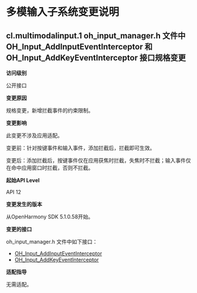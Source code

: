 # 多模输入子系统变更说明

## cl.multimodalinput.1 oh_input_manager.h 文件中 OH_Input_AddInputEventInterceptor 和 OH_Input_AddKeyEventInterceptor 接口规格变更

**访问级别**

公开接口

**变更原因**

规格变更，新增拦截事件的约束限制。

**变更影响**

此变更不涉及应用适配。

变更前：针对按键事件和输入事件，添加拦截后，拦截即可生效。
  
变更后：添加拦截后，按键事件仅在应用获焦时拦截，失焦时不拦截；输入事件仅在命中应用窗口时拦截，否则不拦截。

**起始API Level**

API 12

**变更发生的版本**

从OpenHarmony SDK 5.1.0.58开始。

**变更的接口**

oh_input_manager.h 文件中如下接口：

- [OH_Input_AddInputEventInterceptor](../../../application-dev/reference/apis-input-kit/input.md#oh_input_addinputeventinterceptor)
- [OH_Input_AddKeyEventInterceptor](../../../application-dev/reference/apis-input-kit/input.md#oh_input_addkeyeventinterceptor)

**适配指导**

无需适配。